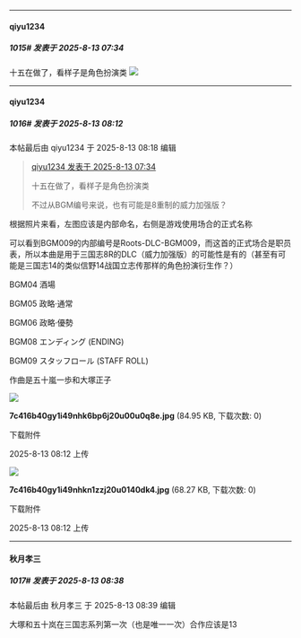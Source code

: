 ﻿
*****

####  qiyu1234  
##### 1015#       发表于 2025-8-13 07:34

十五在做了，看样子是角色扮演类
<img src="https://p.sda1.dev/26/686d218f3278410fd00a9abf2db578cf/image.jpg" referrerpolicy="no-referrer">


*****

####  qiyu1234  
##### 1016#       发表于 2025-8-13 08:12

 本帖最后由 qiyu1234 于 2025-8-13 08:18 编辑 

<blockquote><a href="httphttps://stage1st.com/2b/forum.php?mod=redirect&amp;goto=findpost&amp;pid=68257313&amp;ptid=2152799" target="_blank">qiyu1234 发表于 2025-8-13 07:34</a>

十五在做了，看样子是角色扮演类

不过从BGM编号来说，也有可能是8重制的威力加强版？</blockquote>

根据照片来看，左图应该是内部命名，右侧是游戏使用场合的正式名称

可以看到BGM009的内部编号是Roots-DLC-BGM009，而这首的正式场合是职员表，所以本曲是用于三国志8R的DLC（威力加强版）的可能性是有的（甚至有可能是三国志14的类似信野14战国立志传那样的角色扮演衍生作？）

BGM04 酒場  

BGM05 政略·通常 

BGM06 政略·優勢 

BGM08 エンディング (ENDING)    

BGM09 スタッフロール (STAFF ROLL) 

作曲是五十嵐一歩和大塚正子

<img src="https://img.stage1st.com/forum/202508/13/081208yfzx8vf5b8xbe6bb.jpg" referrerpolicy="no-referrer">

<strong>7c416b40gy1i49nhk6bp6j20u00u0q8e.jpg</strong> (84.95 KB, 下载次数: 0)

下载附件

2025-8-13 08:12 上传

<img src="https://img.stage1st.com/forum/202508/13/081208fhrlryrurbcscpr6.jpg" referrerpolicy="no-referrer">

<strong>7c416b40gy1i49nhkn1zzj20u0140dk4.jpg</strong> (68.27 KB, 下载次数: 0)

下载附件

2025-8-13 08:12 上传


*****

####  秋月孝三  
##### 1017#       发表于 2025-8-13 08:38

 本帖最后由 秋月孝三 于 2025-8-13 08:39 编辑 

大塚和五十岚在三国志系列第一次（也是唯一一次）合作应该是13

